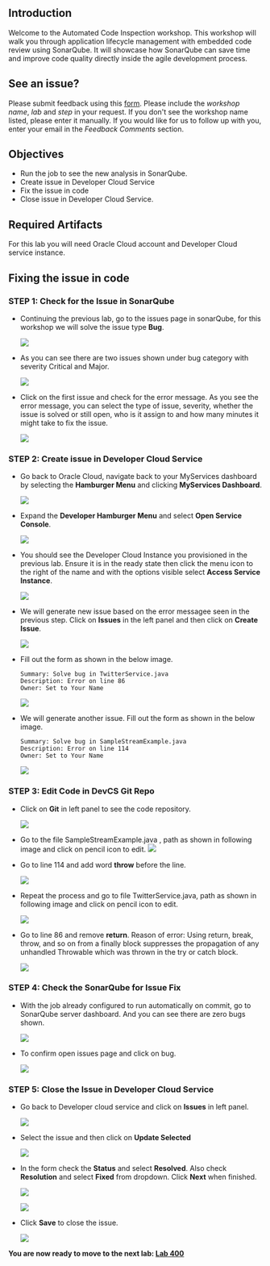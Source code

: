 

## Introduction

Welcome to the Automated Code Inspection workshop. This workshop will walk you through application lifecycle management with embedded code review using SonarQube. It will showcase how SonarQube can save time and improve code quality directly inside the agile development process.

## **See an issue?**
Please submit feedback using this [form](https://apexapps.oracle.com/pls/apex/f?p=133:1:::::P1_FEEDBACK:1). Please include the *workshop name*, *lab* and *step* in your request.  If you don't see the workshop name listed, please enter it manually. If you would like for us to follow up with you, enter your email in the *Feedback Comments* section.
## Objectives

- Run the job to see the new analysis in SonarQube.
- Create issue in Developer Cloud Service
- Fix the issue in code
- Close issue in Developer Cloud Service.

## Required Artifacts

For this lab you will need Oracle Cloud account and Developer Cloud service instance.

## Fixing the issue in code

### **STEP 1**: Check for the Issue in SonarQube

- Continuing the previous lab, go to the issues page in sonarQube, for this workshop we will solve the issue type **Bug**.

    ![](images/300/1.png)

- As you can see there are two issues shown under bug category with severity Critical and Major.

    ![](images/300/2.png)

- Click on the first issue and check for the error message. As you see the error message, you can select the type of issue, severity, whether the issue is solved or still open, who is it assign to and how many minutes it might take to fix the issue.

    ![](images/300/3.png)

### **STEP 2**: Create issue in Developer Cloud Service

- Go back to Oracle Cloud, navigate back to your MyServices dashboard by selecting the **Hamburger Menu** and clicking **MyServices Dashboard**.

    ![](images/050/4.png)

- Expand the **Developer Hamburger Menu** and select **Open Service Console**.

    ![](images/100/LabGuide100-502d58d4.png)

- You should see the Developer Cloud Instance you provisioned in the previous lab. Ensure it is in the ready state then click the menu icon to the right of the name and with the options visible select **Access Service Instance**.

    ![](images/100/5.png)

- We will generate new issue based on the error messagee seen in the previous step. Click on **Issues** in the left panel and then click on **Create Issue**.

    ![](images/300/4.png)

- Fill out the form as shown in the below image.
    ```
    Summary: Solve bug in TwitterService.java
    Description: Error on line 86
    Owner: Set to Your Name
    ```

    ![](images/300/LabGuide300-adf2be32.png)

- We will generate another issue. Fill out the form as shown in the below image.
    ```
    Summary: Solve bug in SampleStreamExample.java
    Description: Error on line 114
    Owner: Set to Your Name
    ```

    ![](images/300/Lab300_bug.png)

### **STEP 3**: Edit Code in DevCS Git Repo

- Click on **Git** in left panel to see the code repository.

    ![](images/300/6.png)

- Go to the file SampleStreamExample.java , path as shown in following image and  click on pencil icon to edit.
    ![](images/300/7.png)

- Go to line 114 and add word **throw** before the line.

    ![](images/300/8.png)

- Repeat the process and go to file TwitterService.java, path as shown in following image and click on pencil icon to edit.

    ![](images/300/9.png)

- Go to line 86 and remove **return**.
Reason of error: Using return, break, throw, and so on from a finally block suppresses the propagation of any unhandled Throwable which was thrown in the try or catch block.

    ![](images/300/10.png)

### **STEP 4**: Check the SonarQube for Issue Fix

- With the job already configured to run automatically on commit, go to SonarQube server dashboard. And you can see there are zero bugs shown.

    ![](images/300/11.png)

- To confirm open issues page and click on bug.

    ![](images/300/12.png)

### **STEP 5**: Close the Issue in Developer Cloud Service

- Go back to Developer cloud service and click on **Issues** in left panel.

    ![](images/300/13-1.png)

- Select the issue and then click on **Update Selected**

    ![](images/300/13.png)

- In the form check the **Status** and select **Resolved**. Also check **Resolution** and select **Fixed** from dropdown. Click **Next** when finished.

    ![](images/300/14.png)

    ![](images/300/15.png)

- Click **Save** to close the issue.

    ![](images/300/LabGuide300-3814f43a.png)

 **You are now ready to move to the next lab: [Lab 400](LabGuide400.md)**
